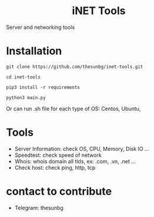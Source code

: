 <h1 align="center">iNET Tools</h1>

<p>Server and networking tools</p>

# Installation
```git clone https://github.com/thesunbg/inet-tools.git```

```cd inet-tools```

```pip3 install -r requirements```

```python3 main.py```

Or can run .sh file for each type of OS: Centos, Ubuntu,

# Tools 

* Server Information: check OS, CPU, Memory, Disk IO ...
* Speedtest: check speed of network
* Whois: whois domain all tlds, ex: .com, .vn, .net ...
* Check host: check ping, http, tcp

# contact to contribute
* Telegram: thesunbg